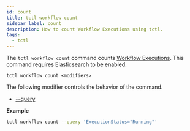 ```yaml
---
id: count
title: tctl workflow count
sidebar_label: count
description: How to count Workflow Executions using tctl.
tags:
  - tctl
---
```


The `tctl workflow count` command counts [Workflow Executions](/concepts/what-is-a-workflow-execution).
This command requires Elasticsearch to be enabled.

`tctl workflow count <modifiers>`

The following modifier controls the behavior of the command.

- [--query](/tctl/modifiers/query)

**Example**

```bash
tctl workflow count --query 'ExecutionStatus="Running"'
```
